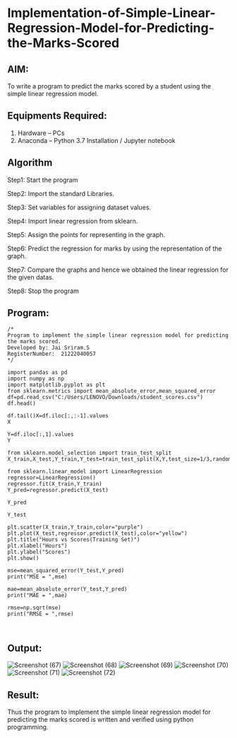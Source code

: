 # Implementation-of-Simple-Linear-Regression-Model-for-Predicting-the-Marks-Scored

## AIM:
To write a program to predict the marks scored by a student using the simple linear regression model.

## Equipments Required:
1. Hardware – PCs
2. Anaconda – Python 3.7 Installation / Jupyter notebook

## Algorithm
Step1: Start the program

Step2: Import the standard Libraries.

Step3: Set variables for assigning dataset values.

Step4: Import linear regression from sklearn.

Step5: Assign the points for representing in the graph.

Step6: Predict the regression for marks by using the representation of the graph.

Step7: Compare the graphs and hence we obtained the linear regression for the given datas.

Step8: Stop the program





## Program:
```
/*
Program to implement the simple linear regression model for predicting the marks scored.
Developed by: Jai Sriram.S
RegisterNumber:  21222040057
*/

import pandas as pd
import numpy as np
import matplotlib.pyplot as plt
from sklearn.metrics import mean_absolute_error,mean_squared_error
df=pd.read_csv("C:/Users/LENOVO/Downloads/student_scores.csv")
df.head()

df.tail()X=df.iloc[:,:-1].values
X

Y=df.iloc[:,1].values
Y

from sklearn.model_selection import train_test_split
X_train,X_test,Y_train,Y_test=train_test_split(X,Y,test_size=1/3,random_state=0)

from sklearn.linear_model import LinearRegression
regressor=LinearRegression()
regressor.fit(X_train,Y_train)
Y_pred=regressor.predict(X_test)

Y_pred

Y_test

plt.scatter(X_train,Y_train,color="purple")
plt.plot(X_test,regressor.predict(X_test),color="yellow")
plt.title("Hours vs Scores(Training Set)")
plt.xlabel("Hours")
plt.ylabel("Scores")
plt.show()

mse=mean_squared_error(Y_test,Y_pred)
print("MSE = ",mse)

mae=mean_absolute_error(Y_test,Y_pred)
print("MAE = ",mae)

rmse=np.sqrt(mse)
print("RMSE = ",rmse)



```
## Output:
![Screenshot (67)](https://github.com/yashwanthrajadurai/Implementation-of-Simple-Linear-Regression-Model-for-Predicting-the-Marks-Scored/assets/128462316/e751fe7f-ec30-48e0-a99b-5737aee164c8)
![Screenshot (68)](https://github.com/yashwanthrajadurai/Implementation-of-Simple-Linear-Regression-Model-for-Predicting-the-Marks-Scored/assets/128462316/89d3d404-817e-49d7-87d2-4aa024ea596c)
![Screenshot (69)](https://github.com/yashwanthrajadurai/Implementation-of-Simple-Linear-Regression-Model-for-Predicting-the-Marks-Scored/assets/128462316/6beba6dd-f14e-4a88-a715-acb67520e95c)
![Screenshot (70)](https://github.com/yashwanthrajadurai/Implementation-of-Simple-Linear-Regression-Model-for-Predicting-the-Marks-Scored/assets/128462316/7c13d56e-cf42-400b-a495-1259ff6f5782)
![Screenshot (71)](https://github.com/yashwanthrajadurai/Implementation-of-Simple-Linear-Regression-Model-for-Predicting-the-Marks-Scored/assets/128462316/1ac474e6-b9dd-4020-83a4-4ee94d3c1518)
![Screenshot (72)](https://github.com/yashwanthrajadurai/Implementation-of-Simple-Linear-Regression-Model-for-Predicting-the-Marks-Scored/assets/128462316/5d5ae391-975b-4894-9e85-e75c2b7e29fd)



## Result:
Thus the program to implement the simple linear regression model for predicting the marks scored is written and verified using python programming.
